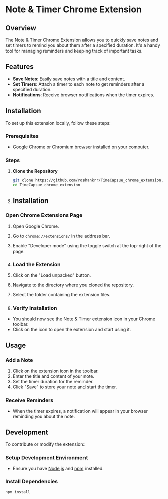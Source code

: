 # Note & Timer Chrome Extension

## Overview

The Note & Timer Chrome Extension allows you to quickly save notes and set timers to remind you about them after a specified duration. It's a handy tool for managing reminders and keeping track of important tasks.

## Features

- **Save Notes**: Easily save notes with a title and content.
- **Set Timers**: Attach a timer to each note to get reminders after a specified duration.
- **Notifications**: Receive browser notifications when the timer expires.

## Installation

To set up this extension locally, follow these steps:

### Prerequisites

- Google Chrome or Chromium browser installed on your computer.

### Steps

1. **Clone the Repository**

   ```bash
   git clone https://github.com/roshankrr/TimeCapsue_chrome_extension.git
   cd TimeCapsue_chrome_extension


2. ## Installation

### Open Chrome Extensions Page

1. Open Google Chrome.
2. Go to `chrome://extensions/` in the address bar.
3. Enable "Developer mode" using the toggle switch at the top-right of the page.

3. ### Load the Extension

1. Click on the "Load unpacked" button.
2. Navigate to the directory where you cloned the repository.
3. Select the folder containing the extension files.

4. ### Verify Installation

- You should now see the Note & Timer extension icon in your Chrome toolbar.
- Click on the icon to open the extension and start using it.

## Usage

### Add a Note

1. Click on the extension icon in the toolbar.
2. Enter the title and content of your note.
3. Set the timer duration for the reminder.
4. Click "Save" to store your note and start the timer.

### Receive Reminders

- When the timer expires, a notification will appear in your browser reminding you about the note.

## Development

To contribute or modify the extension:

### Setup Development Environment

- Ensure you have [Node.js](https://nodejs.org/) and [npm](https://www.npmjs.com/) installed.

### Install Dependencies

```bash
npm install


